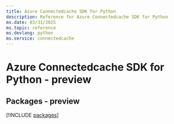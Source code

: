 ```yaml
---
title: Azure Connectedcache SDK for Python
description: Reference for Azure Connectedcache SDK for Python
ms.date: 03/31/2025
ms.topic: reference
ms.devlang: python
ms.service: connectedcache
---
```

# Azure Connectedcache SDK for Python - preview
## Packages - preview
[!INCLUDE [packages](connectedcache-index.md)]